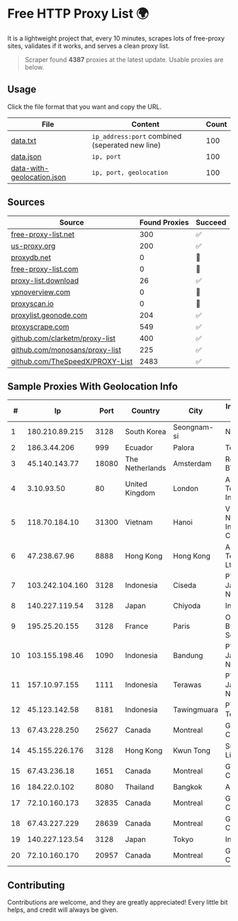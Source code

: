 
# Free HTTP Proxy List 🌍

It is a lightweight project that, every 10 minutes, scrapes lots of free-proxy sites, validates if it works, and serves a clean proxy list.


> Scraper found **4387** proxies at the latest update. Usable proxies are below.

## Usage

Click the file format that you want and copy the URL.


|File|Content|Count|
|----|-------|-----|
|[data.txt](https://raw.githubusercontent.com/themiralay/Proxy-List-World/master/data.txt)|`ip_address:port` combined (seperated new line)|100|
|[data.json](https://raw.githubusercontent.com/themiralay/Proxy-List-World/master/data.json)|`ip, port`|100|
|[data-with-geolocation.json](https://raw.githubusercontent.com/themiralay/Proxy-List-World/master/data-with-geolocation.json)|`ip, port, geolocation`|100|

## Sources

|Source|Found Proxies|Succeed|
|------|-------------|-------|
|[free-proxy-list.net](https://free-proxy-list.net)|300|✅|
|[us-proxy.org](https://www.us-proxy.org)|200|✅|
|[proxydb.net](http://proxydb.net)|0|🚫|
|[free-proxy-list.com](https://free-proxy-list.com/?page=&port=&type%5B%5D=http&type%5B%5D=https&up_time=0&search=Search)|0|🚫|
|[proxy-list.download](https://www.proxy-list.download/HTTP)|26|✅|
|[vpnoverview.com](https://vpnoverview.com/privacy/anonymous-browsing/free-proxy-servers)|0|🚫|
|[proxyscan.io](https://www.proxyscan.io)|0|🚫|
|[proxylist.geonode.com](https://proxylist.geonode.com/api/proxy-list?limit=300&page=1&sort_by=lastChecked&sort_type=desc&protocols=http,https)|204|✅|
|[proxyscrape.com](https://api.proxyscrape.com/v2/?request=displayproxies&protocol=http&timeout=10000&country=all&ssl=all&anonymity=all)|549|✅|
|[github.com/clarketm/proxy-list](https://raw.githubusercontent.com/clarketm/proxy-list/master/proxy-list-raw.txt)|400|✅|
|[github.com/monosans/proxy-list](https://raw.githubusercontent.com/monosans/proxy-list/main/proxies/http.txt)|225|✅|
|[github.com/TheSpeedX/PROXY-List](https://raw.githubusercontent.com/TheSpeedX/PROXY-List/master/http.txt)|2483|✅|


## Sample Proxies With Geolocation Info

|#|Ip|Port|Country|City|Internet Service Provider|
|-|--|----|-------|----|-------------------------|
|1|180.210.89.215|3128|South Korea|Seongnam-si|NHNCLOUD|
|2|186.3.44.206|999|Ecuador|Palora|Telconet S.A|
|3|45.140.143.77|18080|The Netherlands|Amsterdam|RoyaleHosting BV|
|4|3.10.93.50|80|United Kingdom|London|Amazon Technologies Inc.|
|5|118.70.184.10|31300|Vietnam|Hanoi|Vietnam Internet Network Information Center|
|6|47.238.67.96|8888|Hong Kong|Hong Kong|Alibaba (US) Technology Co., Ltd.|
|7|103.242.104.160|3128|Indonesia|Ciseda|PT Lintas Jaringan Nusantara|
|8|140.227.119.54|3128|Japan|Chiyoda|InfoSphere|
|9|195.25.20.155|3128|France|Paris|Orange Business Services|
|10|103.155.198.46|1090|Indonesia|Bandung|PT Lintas Jaringan Nusantara|
|11|157.10.97.155|1111|Indonesia|Terawas|PT Lintas Jaringan Nusantara|
|12|45.123.142.58|8181|Indonesia|Tawingmuara|PT Anten Sarana Teknologi|
|13|67.43.228.250|25627|Canada|Montreal|GloboTech Communications|
|14|45.155.226.176|3128|Hong Kong|Kwun Tong|Superhub Limited|
|15|67.43.236.18|1651|Canada|Montreal|GloboTech Communications|
|16|184.22.0.102|8080|Thailand|Bangkok|AIS-Fibre|
|17|72.10.160.173|32835|Canada|Montreal|GloboTech Communications|
|18|67.43.227.229|28639|Canada|Montreal|GloboTech Communications|
|19|140.227.123.54|3128|Japan|Tokyo|InfoSphere|
|20|72.10.160.170|20957|Canada|Montreal|GloboTech Communications|



## Contributing

Contributions are welcome, and they are greatly appreciated! Every
little bit helps, and credit will always be given.

